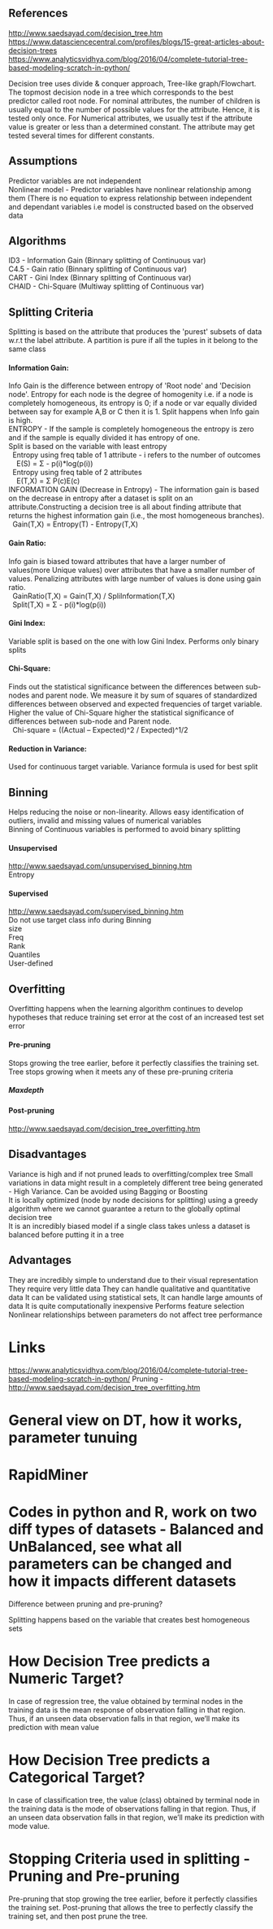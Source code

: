 ## References
http://www.saedsayad.com/decision_tree.htm <br/>
https://www.datasciencecentral.com/profiles/blogs/15-great-articles-about-decision-trees <br/>
https://www.analyticsvidhya.com/blog/2016/04/complete-tutorial-tree-based-modeling-scratch-in-python/ <br/>

Decision tree uses divide & conquer approach, Tree-like graph/Flowchart. The topmost decision node in a tree which corresponds to the best predictor called root node. For nominal attributes, the number of children is usually equal to the number of possible values for the attribute. Hence, it is tested only once. For Numerical attributes, we usually test if the attribute value is greater or less than a determined constant. The attribute may get tested several times for different constants.

## Assumptions
Predictor variables are not independent <br/>
Nonlinear model - Predictor variables have nonlinear relationship among them (There is no equation to express relationship between independent and dependant variables i.e model is constructed based on the observed data <br/>




## Algorithms
ID3 - Information Gain (Binnary splitting of Continuous var) <br/>
C4.5 - Gain ratio (Binnary splitting of Continuous var) <br/>
CART - Gini Index (Binnary splitting of Continuous var) <br/>
CHAID - Chi-Square (Multiway splitting of Continuous var) <br/>

## Splitting Criteria
Splitting is based on the attribute that produces the 'purest' subsets of data w.r.t the label attribute. A partition is pure if all the tuples in it belong to the same class
#### Information Gain:
Info Gain is the difference between entropy of 'Root node' and 'Decision node'. Entropy for each node is the degree 
of homogenity i.e. if a node  is completely homogeneous, its entropy is 0; if a node or var equally divided between say for example 
A,B or C then it is 1. Split happens when Info gain is high. <br/>
ENTROPY -  If the sample is completely homogeneous the entropy is zero and if the sample is equally divided it has entropy of one. <br/>
Split is based on the variable with least entropy <br/>
&nbsp; Entropy using freq table of 1 attribute - i refers to the number of outcomes <br/>
&nbsp; &nbsp; E(S) = Σ - p(i)*log(p(i)) <br/>
&nbsp; Entropy using freq table of 2 attributes  <br/>
&nbsp; &nbsp; E(T,X) = Σ P(c)E(c) <br/>
INFORMATION GAIN (Decrease in Entropy) - The information gain is based on the decrease in entropy after a dataset is split on an attribute.Constructing a decision tree is all about finding attribute that returns the highest information gain (i.e., the most homogeneous branches). <br/>
&nbsp; Gain(T,X) = Entropy(T) - Entropy(T,X)
#### Gain Ratio:
Info gain is biased toward attributes that have a larger number of values(more Unique values) over attributes that have a smaller number of values. Penalizing attributes with large number of values is done using gain ratio.  <br/>
&nbsp; GainRatio(T,X) = Gain(T,X) / SpliInformation(T,X)  <br/>
&nbsp; Split(T,X) = Σ - p(i)*log(p(i))
#### Gini Index:
Variable split is based on the one with low Gini Index. Performs only binary splits
#### Chi-Square:
Finds out the statistical significance between the differences between sub-nodes and parent node. We measure it by sum of squares of standardized differences between observed and expected frequencies of target variable. Higher the value of Chi-Square higher the statistical significance of differences between sub-node and Parent node.  <br/>
&nbsp; Chi-square = ((Actual – Expected)^2 / Expected)^1/2
#### Reduction in Variance:
Used for continuous target variable. Variance formula is used for best split
  
## Binning
Helps reducing the noise or non-linearity. Allows easy identification of outliers, invalid and missing values of numerical variables <br/>
Binning of Continuous variables is performed to avoid binary splitting <br/>
#### Unsupervised
http://www.saedsayad.com/unsupervised_binning.htm <br/>
Entropy  
#### Supervised
http://www.saedsayad.com/supervised_binning.htm <br/>
Do not use target class info during Binning <br/>
size <br/>
Freq <br/>
Rank <br/>
Quantiles <br/>
User-defined

## Overfitting
Overfitting happens when the learning algorithm continues to develop hypotheses that reduce training set error at the cost of an
increased test set error <br/>
#### Pre-pruning
Stops growing the tree earlier, before it perfectly classifies the training set. Tree stops growing when it meets any of these pre-pruning criteria <br/>
##### Maxdepth

#### Post-pruning
http://www.saedsayad.com/decision_tree_overfitting.htm




## Disadvantages
Variance is high and if not pruned leads to overfitting/complex tree
Small variations in data might result in a completely different tree being generated - High Variance. Can be avoided using Bagging or 
Boosting <br/>
It is locally optimized (node by node decisions for splitting) using a greedy algorithm where we cannot guarantee a return to the globally optimal decision tree <br/>
It is an incredibly biased model if a single class takes unless a dataset is balanced before putting it in a tree <br/>

## Advantages
They are incredibly simple to understand due to their visual representation
They require very little data
They can handle qualitative and quantitative data
It can be validated using statistical sets, 
It can handle large amounts of data 
It is quite computationally inexpensive
Performs feature selection 
Nonlinear relationships between parameters do not affect tree performance

# Links
https://www.analyticsvidhya.com/blog/2016/04/complete-tutorial-tree-based-modeling-scratch-in-python/
Pruning - http://www.saedsayad.com/decision_tree_overfitting.htm

# General view on DT, how it works, parameter tunuing
# RapidMiner
# Codes in python and R, work on two diff types of datasets - Balanced and UnBalanced, see what all parameters can be changed and how it impacts different datasets

Difference between pruning and pre-pruning?

Splitting happens based on the variable that creates best homogeneous sets

# How Decision Tree predicts a Numeric Target?
In case of regression tree, the value obtained by terminal nodes in the training data is the mean response of observation falling in that
region. Thus, if an unseen data observation falls in that region, we’ll make its prediction with mean value

# How Decision Tree predicts a Categorical Target?
In case of classification tree, the value (class) obtained by terminal node in the training data is the mode of observations falling 
in that region. Thus, if an unseen data observation falls in that region, we’ll make its prediction with mode value.

# Stopping Criteria used in splitting - Pruning and Pre-pruning
Pre-pruning that stop growing the tree earlier, before it perfectly classifies the training set.
Post-pruning that allows the tree to perfectly classify the training set, and then post prune the tree. 





